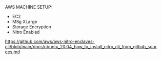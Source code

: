 
AWS MACHINE SETUP:
- EC2
- M8g XLarge
- Storage Encryption
- Nitro Enabled

https://github.com/aws/aws-nitro-enclaves-cli/blob/main/docs/ubuntu_20.04_how_to_install_nitro_cli_from_github_sources.md
